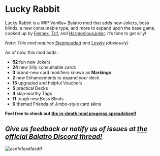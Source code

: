 # Lucky Rabbit
Lucky Rabbit is a WIP Vanilla+ Balatro mod that adds new Jokers, boss blinds, a new consumable type, and more to expand upon the base game, cooked up by [Fennex](https://www.twitch.tv/mrfennex), [Trif](https://github.com/Trif3ctal), and [HarmoniousJoker](https://github.com/HarmoniousJoker). It’s time to get silly!

*Note: This mod requires [Steamodded](https://github.com/Steamopollys/Steamodded/archive/refs/heads/main.zip) and [Lovely](https://github.com/ethangreen-dev/lovely-injector/releases/latest) (obviously)*

As of now, this mod adds:
- **52** fun new Jokers
- **24** new Silly consumable cards
- **3** brand-new card modifiers known as **Markings**
- **2** new Enhancements to expand your deck
- **15** upgraded and helpful Vouchers
- **5** practical Decks
- **4** skip-worthy Tags
- **11** tough new Boss Blinds
- **6** themed Friends of Jimbo-style card skins

__Feel free to check out [the in-depth mod progress spreadsheet!](https://docs.google.com/spreadsheets/d/1-gmJJKUTY5EP2TqhpfTXqD-P1NzQQxCRvEpoFnwK72g/edit?gid=1809378509#gid=1809378509)__

*Give us feedback or notify us of issues at [the official Balatro Discord thread!](https://discord.com/channels/1116389027176787968/1342484578236895274)*
-


![asdfdfasdfasdff](https://github.com/user-attachments/assets/f1eb29aa-a48c-4b1f-9995-575dcc6508a7)
